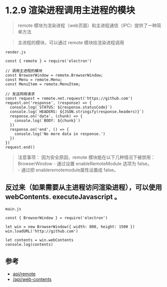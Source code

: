 # 1.2.9 渲染进程调用主进程的模块
>remote 模块为渲染进程（web页面）和主进程通信（IPC）提供了一种简单方法

>主进程的模块，可以通过 remote 模块给渲染进程调用

```
render.js

const { remote } = require('electron')

// 调用主进程的模块
const BrowserWindow = remote.BrowserWindow;
const Menu = remote.Menu;
const MenuItem = remote.MenuItem;

// 发送网络请求
const request = remote.net.request('https://github.com')
request.on('response', (response) => {
  console.log(`STATUS: ${response.statusCode}`)
  console.log(`HEADERS: ${JSON.stringify(response.headers)}`)
  response.on('data', (chunk) => {
    console.log(`BODY: ${chunk}`)
  })
  response.on('end', () => {
    console.log('No more data in response.')
  })
})
request.end()

```

>注意事项： 因为安全原因，remote 模块能在以下几种情况下被禁用：  
BrowserWindow - 通过设置 enableRemoteModule 选项为 false。  
<webview> - 通过把 enableremotemodule属性设置成 false。

## 反过来（如果需要从主进程访问渲染进程），可以使用 webContents. executeJavascript 。

```
main.js

const { BrowserWindow } = require('electron')

let win = new BrowserWindow({ width: 800, height: 1500 })
win.loadURL('http://github.com')

let contents = win.webContents
console.log(contents)
```



## 参考
- [api/remote](https://electronjs.org/docs/api/remote)
- [/api/web-contents](https://electronjs.org/docs/api/web-contents)
